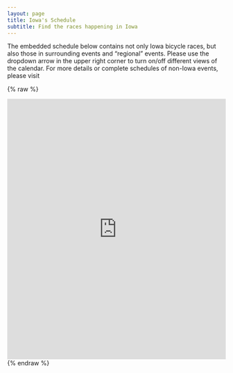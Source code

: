 ```yaml
---
layout: page
title: Iowa's Schedule
subtitle: Find the races happening in Iowa
---
```

	
The embedded schedule below contains not only Iowa bicycle races, but also those in surrounding events and “regional” events. Please use the dropdown arrow in the upper right corner to turn on/off different views of the calendar. For more details or complete schedules of non-Iowa events, please visit 
				
{% raw %}
<iframe style="border-width: 0; width: 100%;" src="https://www.google.com/calendar/embed?title=IBRA%20Calendar&amp;height=600&amp;wkst=1&amp;bgcolor=%23FFFFFF&amp;
src=iowabicycleracing%40gmail.com&amp;color=%23182C57&amp;
src=8bshkuhbpqc2g19t5oo0hpep9s%40group.calendar.google.com&amp;color=%230F4B38&amp;
src=k33en0nng1rtq3ul3jr6shcm30%40group.calendar.google.com&amp;color=%23856508&amp;
src=o6a2k5j8be1rib256i6tmtp1nk%40group.calendar.google.com&amp;color=%2342104A&amp;
src=e5mtshrsimmp1i0fnqqjcgsrac%40group.calendar.google.com&amp;color=%232F6309&amp;
src=4hvueni1rp5hm9v702m9kea8ro%40group.calendar.google.com&amp;color=%23125A12&amp;
src=voro86mrln7t1e6i8c9krfegfs%40group.calendar.google.com&amp;color=%236B3304&amp;
src=e6sqca01mj7dat3hqdfhbkttr4%40group.calendar.google.com&amp;color=%23691426&amp;
src=rm95ssjgmej7su11m2e05ncmpc%40group.calendar.google.com&amp;color=%23B1365F&amp;
src=gbk0du55dldem0462sk0ddblr0%40group.calendar.google.com&amp;color=%238C500B&amp;
ctz=America%2FChicago" width="800" height="600" frameborder="0" scrolling="no"></iframe>
{% endraw %}
